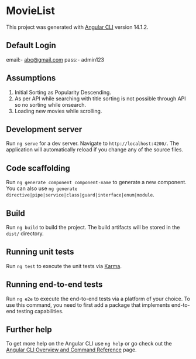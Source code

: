 # MovieList

This project was generated with [Angular CLI](https://github.com/angular/angular-cli) version 14.1.2.

## Default Login

email:- abc@gmail.com
pass:- admin123

## Assumptions

 1) Initial Sorting as Popularity Descending.
 2) As per API while searching with title sorting is not possible through API so no sorting while     onsearch.
 3) Loading new movies while scrolling.


## Development server

Run `ng serve` for a dev server. Navigate to `http://localhost:4200/`. The application will automatically reload if you change any of the source files.

## Code scaffolding

Run `ng generate component component-name` to generate a new component. You can also use `ng generate directive|pipe|service|class|guard|interface|enum|module`.

## Build

Run `ng build` to build the project. The build artifacts will be stored in the `dist/` directory.

## Running unit tests

Run `ng test` to execute the unit tests via [Karma](https://karma-runner.github.io).

## Running end-to-end tests

Run `ng e2e` to execute the end-to-end tests via a platform of your choice. To use this command, you need to first add a package that implements end-to-end testing capabilities.

## Further help

To get more help on the Angular CLI use `ng help` or go check out the [Angular CLI Overview and Command Reference](https://angular.io/cli) page.

